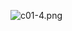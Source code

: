 ![c01-4.png](https://learning.oreilly.com/library/view/angular-in-action/9781617293313/image_fi/293313c01/c01-4.png)